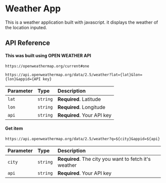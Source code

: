 

# Weather App

This is a weather application built with javascript.
it displays the weather of the location inputed.


## API Reference

#### This was built using OPEN WEATHER API
```
https://openweathermap.org/current#one
```

```
https://api.openweathermap.org/data/2.5/weather?lat={lat}&lon={lon}&appid={API key}
```

| Parameter | Type     | Description                |
| :-------- | :------- | :------------------------- |
| `lat`     | `string` | **Required**. Latitude |
| `lon`     | `string` | **Required**. Longitude |
| `api`     | `string` | **Required**. Your API key |

#### Get item

```
https://api.openweathermap.org/data/2.5/weather?q=${city}&appid=${api}
```

| Parameter   | Type     | Description                       |
| :--------   | :------- | :-------------------------------- |
| `city`      | `string` | **Required**. The city you want to fetch it's weather |
| `api`       | `string` | **Required**. Your API key |



